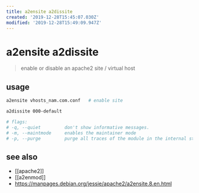```yaml
---
title: a2ensite a2dissite
created: '2019-12-28T15:45:07.030Z'
modified: '2019-12-28T15:49:09.947Z'
---
```


# a2ensite a2dissite
> enable or disable an apache2 site / virtual host 
## usage
```sh
a2ensite vhosts_nam.com.conf   # enable site

a2dissite 000-default

# flags:
# -q, --quiet         don't show informative messages.
# -m, --maintmode     enables the maintainer mode
# -p, --purge         purge all traces of the module in the internal state data base
```

## see also
- [[apache2]]
- [[a2enmod]]
- https://manpages.debian.org/jessie/apache2/a2ensite.8.en.html

